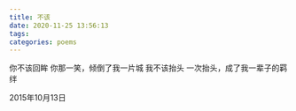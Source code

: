 ```yaml
---
title: 不该
date: 2020-11-25 13:56:13
tags:
categories: poems
---
```

你不该回眸
你那一笑，倾倒了我一片城
我不该抬头
一次抬头，成了我一辈子的羁绊

2015年10月13日
